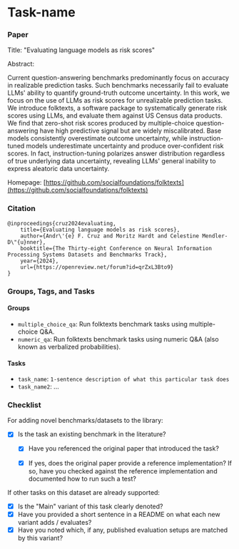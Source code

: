 # Task-name

### Paper

Title: "Evaluating language models as risk scores"

Abstract: 

Current question-answering benchmarks predominantly focus on accuracy in realizable prediction tasks.
Such benchmarks necessarily fail to evaluate LLMs' ability to quantify ground-truth outcome uncertainty. In this work, we focus on the use of LLMs as risk scores for unrealizable prediction tasks. We introduce folktexts, a software package to systematically generate risk scores using LLMs, and evaluate them against US Census data products. We find that zero-shot risk scores produced by multiple-choice question-answering have high predictive signal but are widely miscalibrated. Base models consistently overestimate outcome uncertainty, while instruction-tuned models underestimate uncertainty and produce over-confident risk scores. In fact, instruction-tuning polarizes answer distribution regardless of true underlying data uncertainty, revealing LLMs' general inability to express aleatoric data uncertainty.

Homepage: [https://github.com/socialfoundations/folktexts](https://github.com/socialfoundations/folktexts)


### Citation

```
@inproceedings{cruz2024evaluating,
    title={Evaluating language models as risk scores},
    author={Andr\'{e} F. Cruz and Moritz Hardt and Celestine Mendler-D\"{u}nner},
    booktitle={The Thirty-eight Conference on Neural Information Processing Systems Datasets and Benchmarks Track},
    year={2024},
    url={https://openreview.net/forum?id=qrZxL3Bto9}
}
```

### Groups, Tags, and Tasks

#### Groups

* `multiple_choice_qa`: Run folktexts benchmark tasks using multiple-choice Q&A.
* `numeric_qa`: Run folktexts benchmark tasks using numeric Q&A (also known as verbalized probabilities).

#### Tasks

* `task_name`: `1-sentence description of what this particular task does`
* `task_name2`: ...

### Checklist

For adding novel benchmarks/datasets to the library:
* [X] Is the task an existing benchmark in the literature?
  * [X] Have you referenced the original paper that introduced the task?
  * [X] If yes, does the original paper provide a reference implementation? If so, have you checked against the reference implementation and documented how to run such a test?


If other tasks on this dataset are already supported:
* [X] Is the "Main" variant of this task clearly denoted?
* [X] Have you provided a short sentence in a README on what each new variant adds / evaluates?
* [X] Have you noted which, if any, published evaluation setups are matched by this variant?
